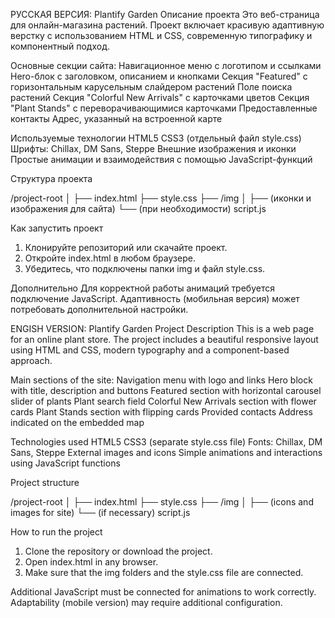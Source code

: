 РУССКАЯ ВЕРСИЯ:
Plantify Garden
Описание проекта
Это веб-страница для онлайн-магазина растений.
Проект включает красивую адаптивную верстку с использованием HTML и CSS, современную типографику и компонентный подход.

Основные секции сайта:
Навигационное меню с логотипом и ссылками
Hero-блок с заголовком, описанием и кнопками
Секция "Featured" с горизонтальным карусельным слайдером растений
Поле поиска растений
Секция "Colorful New Arrivals" с карточками цветов
Секция "Plant Stands" с переворачивающимися карточками
Предоставленные контакты
Адрес, указанный на встроенной карте

Используемые технологии
HTML5
CSS3 (отдельный файл style.css)
Шрифты: Chillax, DM Sans, Steppe
Внешние изображения и иконки
Простые анимации и взаимодействия с помощью JavaScript-функций

Структура проекта

/project-root
│
├── index.html
├── style.css
├── /img
│   ├── (иконки и изображения для сайта)
└── (при необходимости) script.js

Как запустить проект
1. Клонируйте репозиторий или скачайте проект.
2. Откройте index.html в любом браузере.
3. Убедитесь, что подключены папки img и файл style.css.

Дополнительно
Для корректной работы анимаций требуется подключение JavaScript.
Адаптивность (мобильная версия) может потребовать дополнительной настройки.


ENGISH VERSION:
Plantify Garden
Project Description
This is a web page for an online plant store.
The project includes a beautiful responsive layout using HTML and CSS, modern typography and a component-based approach.

Main sections of the site:
Navigation menu with logo and links
Hero block with title, description and buttons
Featured section with horizontal carousel slider of plants
Plant search field
Colorful New Arrivals section with flower cards
Plant Stands section with flipping cards
Provided contacts
Address indicated on the embedded map

Technologies used
HTML5
CSS3 (separate style.css file)
Fonts: Chillax, DM Sans, Steppe
External images and icons
Simple animations and interactions using JavaScript functions

Project structure

/project-root
│
├── index.html
├── style.css
├── /img
│ ├── (icons and images for site)
└── (if necessary) script.js

How to run the project
1. Clone the repository or download the project.
2. Open index.html in any browser.
3. Make sure that the img folders and the style.css file are connected.

Additional
JavaScript must be connected for animations to work correctly.
Adaptability (mobile version) may require additional configuration.
